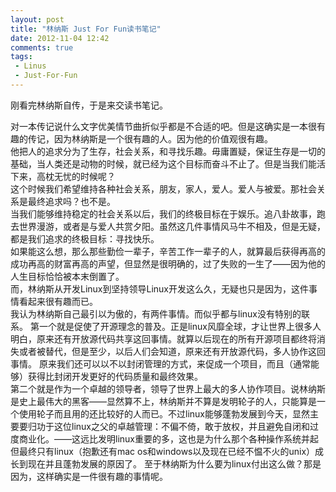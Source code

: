 ```yaml
---
layout: post
title: "林纳斯 Just For Fun读书笔记"
date: 2012-11-04 12:42
comments: true
tags:
 - Linus
 - Just-For-Fun
---
```

刚看完林纳斯自传，于是来交读书笔记。

对一本传记说什么文字优美情节曲折似乎都是不合适的吧。但是这确实是一本很有趣的传记，因为林纳斯是一个很有趣的人。因为他的价值观很有趣。  
他把人的追求分为了生存，社会关系，和寻找乐趣。毋庸置疑，保证生存是一切的基础，当人类还是动物的时候，就已经为这个目标而奋斗不止了。但是当我们能活下来，高枕无忧的时候呢？  
这个时候我们希望维持各种社会关系，朋友，家人，爱人。爱人与被爱。那社会关系是最终追求吗？也不是。  
当我们能够维持稳定的社会关系以后，我们的终极目标在于娱乐。追八卦故事，跑去世界漫游，或者是与爱人共赏夕阳。虽然这几件事情风马牛不相及，但是无疑，都是我们追求的终极目标：寻找快乐。  
如果能这么想，那么那些勤俭一辈子，辛苦工作一辈子的人，就算最后获得再高的成功再高的财富再高的声望，但显然是很明确的，过了失败的一生了——因为他的人生目标恰恰被本末倒置了。  
而，林纳斯从开发Linux到坚持领导Linux开发这么久，无疑也只是因为，这件事情看起来很有趣而已。  
 我认为林纳斯自己最引以为傲的，有两件事情。而似乎都与linux没有特别的联系。
第一个就是促使了开源理念的普及。正是linux风靡全球，才让世界上很多人明白，原来还有开放源代码共享这回事情。就算以后现在的所有开源项目都终将消失或者被替代，但是至少，以后人们会知道，原来还有开放源代码，多人协作这回事情。 原来我们还可以以不以封闭管理的方式，来促成一个项目，而且（通常能够）获得比封闭开发更好的代码质量和最终效果。  
第二个就是作为一个卓越的领导者，领导了世界上最大的多人协作项目。说林纳斯是史上最伟大的黑客——显然算不上，林纳斯并不算是发明轮子的人，只能算是一个使用轮子而且用的还比较好的人而已。不过linux能够蓬勃发展到今天，显然主要要归功于这位linux之父的卓越管理：不偏不倚，敢于放权，并且避免自闭和过度商业化。——这远比发明linux重要的多，这也是为什么那个各种操作系统并起但最终只有linux（抱歉还有mac os和windows以及现在已经不愠不火的unix）成长到现在并且蓬勃发展的原因了。
至于林纳斯为什么要为linux付出这么做？那是因为，这样确实是一件很有趣的事情呢。 